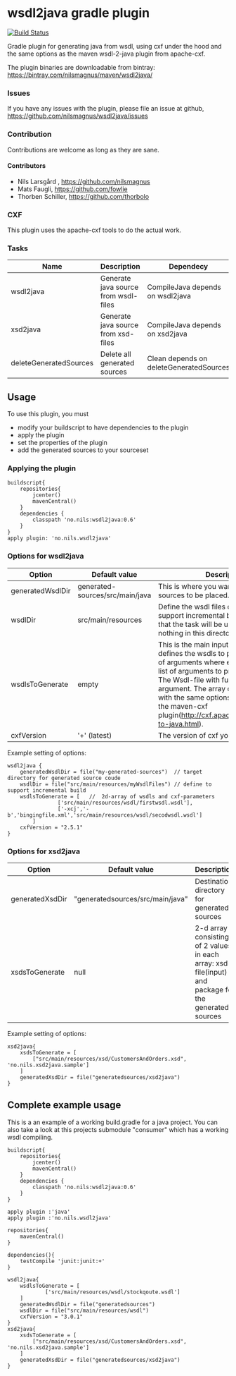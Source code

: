wsdl2java gradle plugin
=========
[![Build Status](https://drone.io/github.com/nilsmagnus/wsdl2java/status.png)](https://drone.io/github.com/nilsmagnus/wsdl2java/latest)

Gradle plugin for generating java from wsdl, using cxf under the hood and the same options as the maven wsdl-2-java plugin from apache-cxf.

The plugin binaries are downloadable from bintray: https://bintray.com/nilsmagnus/maven/wsdl2java/


### Issues
If you have any issues with the plugin, please file an issue at github, https://github.com/nilsmagnus/wsdl2java/issues

### Contribution
Contributions are welcome as long as they are sane.

#### Contributors
- Nils Larsgård , https://github.com/nilsmagnus
- Mats Faugli, https://github.com/fowlie
- Thorben Schiller, https://github.com/thorbolo


### CXF
This plugin uses the apache-cxf tools to do the actual work. 

### Tasks

| Name | Description | Dependecy | 
| ---- | ----------- | --------- |
| wsdl2java | Generate java source from wsdl-files | CompileJava depends on wsdl2java |
| xsd2java | Generate java source from xsd-files | CompileJava depends on xsd2java |
| deleteGeneratedSources | Delete all generated sources | Clean depends on deleteGeneratedSources |

## Usage

To use this plugin, you must
- modify your buildscript to have dependencies to the plugin
- apply the plugin
- set the properties of the plugin
- add the generated sources to your sourceset

### Applying the plugin

    buildscript{
        repositories{
            jcenter()
            mavenCentral()
        }
        dependencies {
            classpath 'no.nils:wsdl2java:0.6'
        }
    }
    apply plugin: 'no.nils.wsdl2java'
    
    
    

### Options for wsdl2java

| Option | Default value | Description | 
| ------ | ------------- | ----------- |
| generatedWsdlDir | generated-sources/src/main/java | This is where you want the generated sources to be placed. |
| wsdlDir | src/main/resources | Define the wsdl files directory to support incremental build. This means that the task will be up-to-date if nothing in this directory has changed. |
| wsdlsToGenerate | empty | This is the main input to the plugin that defines the wsdls to process. It is a list of arguments where each argument is a list of arguments to process a wsdl-file. The Wsdl-file with full path is the last argument. The array can be supplied with the same options as described for the maven-cxf plugin(http://cxf.apache.org/docs/wsdl-to-java.html). |
| cxfVersion | '+' (latest) | The version of cxf you want to use. |

Example setting of options:

    wsdl2java {
        generatedWsdlDir = file("my-generated-sources")  // target directory for generated source coude
        wsdlDir = file("src/main/resources/myWsdlFiles") // define to support incremental build
        wsdlsToGenerate = [   //  2d-array of wsdls and cxf-parameters
                    ['src/main/resources/wsdl/firstwsdl.wsdl'],
                    ['-xcj','-b','bingingfile.xml','src/main/resources/wsdl/secodwsdl.wsdl']
            ]
        cxfVersion = "2.5.1"
    }
    
### Options for xsd2java

| Option | Default value | Description |
| ------ | ------------- | ----------- |
| generatedXsdDir | "generatedsources/src/main/java" | Destination directory for generated sources |
| xsdsToGenerate | null | 2-d array consisting of 2 values in each array: xsd-file(input) and package for the generated sources |

Example setting of options:

    xsd2java{
        xsdsToGenerate = [
            ["src/main/resources/xsd/CustomersAndOrders.xsd", 'no.nils.xsd2java.sample']
        ]
        generatedXsdDir = file("generatedsources/xsd2java")
    }
    

## Complete example usage
This is a an example of a working build.gradle for a java project. You can also take a look at this projects submodule "consumer" which has a working wsdl compiling.

    buildscript{
        repositories{
            jcenter() 
            mavenCentral()
        }
        dependencies {
            classpath 'no.nils:wsdl2java:0.6'
        }
    }

    apply plugin :'java'
    apply plugin :'no.nils.wsdl2java'

    repositories{
        mavenCentral()
    }

    dependencies(){
        testCompile 'junit:junit:+'
    }

    wsdl2java{
        wsdlsToGenerate = [
                ['src/main/resources/wsdl/stockqoute.wsdl']
        ]
        generatedWsdlDir = file("generatedsources")
        wsdlDir = file("src/main/resources/wsdl")
        cxfVersion = "3.0.1"
    }
    xsd2java{
        xsdsToGenerate = [
            ["src/main/resources/xsd/CustomersAndOrders.xsd", 'no.nils.xsd2java.sample']
        ]
        generatedXsdDir = file("generatedsources/xsd2java")
    }
